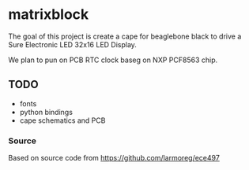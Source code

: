 # matrixblock

The goal of this project is create a cape for beaglebone black to drive a Sure Electronic LED 32x16 LED Display.

We plan to pun on PCB RTC clock baseg on NXP PCF8563 chip.

## TODO

- fonts
- python bindings
- cape schematics and PCB


### Source

Based on source code from https://github.com/larmoreg/ece497
